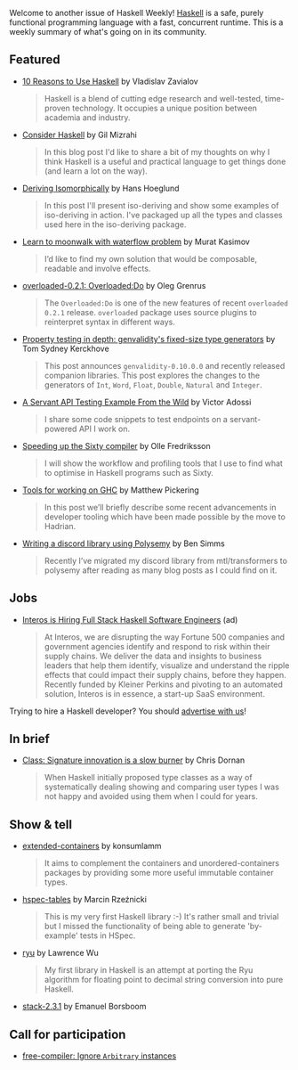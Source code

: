 Welcome to another issue of Haskell Weekly!
[Haskell](https://www.haskell.org) is a safe, purely functional programming language with a fast, concurrent runtime.
This is a weekly summary of what's going on in its community.

## Featured

- [10 Reasons to Use Haskell](https://serokell.io/blog/10-reasons-to-use-haskell) by Vladislav Zavialov
  > Haskell is a blend of cutting edge research and well-tested, time-proven technology. It occupies a unique position between academia and industry.

- [Consider Haskell](https://gilmi.me/blog/post/2020/04/28/consider-haskell) by Gil Mizrahi
  > In this blog post I'd like to share a bit of my thoughts on why I think Haskell is a useful and practical language to get things done (and learn a lot on the way).

- [Deriving Isomorphically](https://www.tweag.io/posts/2020-04-23-deriving-isomorphically.html) by Hans Hoeglund
  > In this post I'll present iso-deriving and show some examples of iso-deriving in action. I've packaged up all the types and classes used here in the iso-deriving package.

- [Learn to moonwalk with waterflow problem](https://iokasimov.github.io/posts/2020/04/waterflow) by Murat Kasimov
  > I’d like to find my own solution that would be composable, readable and involve effects.

- [overloaded-0.2.1: Overloaded:Do](https://oleg.fi/gists/posts/2020-04-27-overloaded-local-do.html) by Oleg Grenrus
  > The `Overloaded:Do` is one of the new features of recent `overloaded 0.2.1` release. `overloaded` package uses source plugins to reinterpret syntax in different ways.

- [Property testing in depth: genvalidity's fixed-size type generators](https://cs-syd.eu/posts/2020-04-28-genvalidity-improvements) by Tom Sydney Kerckhove
  > This post announces `genvalidity-0.10.0.0` and recently released companion libraries. This post explores the changes to the generators of `Int`, `Word`, `Float`, `Double`, `Natural` and `Integer`.

- [A Servant API Testing Example From the Wild](https://vadosware.io/post/a-servant-api-testing-example-from-the-wild/) by Victor Adossi
  > I share some code snippets to test endpoints on a servant-powered API I work on.

- [Speeding up the Sixty compiler](https://ollef.github.io/blog/posts/speeding-up-sixty.html) by Olle Fredriksson
  > I will show the workflow and profiling tools that I use to find what to optimise in Haskell programs such as Sixty.

- [Tools for working on GHC](https://mpickering.github.io/posts/2019-06-11-ghc-tools.html) by Matthew Pickering
  > In this post we’ll briefly describe some recent advancements in developer tooling which have been made possible by the move to Hadrian.

- [Writing a discord library using Polysemy](https://nitros12.github.io/writing-a-discord-library-using-polysemy/) by Ben Simms
  > Recently I’ve migrated my discord library from mtl/transformers to polysemy after reading as many blog posts as I could find on it.

## Jobs

- [Interos is Hiring Full Stack Haskell Software Engineers](https://www.interos.ai/vacancies/#haskell-software-engineer) (ad)
  > At Interos, we are disrupting the way Fortune 500 companies and government agencies identify and respond to risk within their supply chains. We deliver the data and insights to business leaders that help them identify, visualize and understand the ripple effects that could impact their supply chains, before they happen. Recently funded by Kleiner Perkins and pivoting to an automated solution, Interos is in essence, a start-up SaaS environment.

Trying to hire a Haskell developer?
You should [advertise with us](https://haskellweekly.news/advertising.html)!

## In brief

- [Class: Signature innovation is a slow burner](https://chrisdornan.com/posts/2020-04-23-class.html) by Chris Dornan
  > When Haskell initially proposed type classes as a way of systematically dealing showing and comparing user types I was not happy and avoided using them when I could for years.

## Show & tell

- [extended-containers](https://np.reddit.com/r/haskell/comments/g7d1p8/extendedcontainers_0100_more_container_types/) by konsumlamm
  > It aims to complement the containers and unordered-containers packages by providing some more useful immutable container types.

- [hspec-tables](https://np.reddit.com/r/haskell/comments/g99hoc/ann_hspectables_001_very_small_library_for/) by Marcin Rzeźnicki
  > This is my very first Haskell library :-) It's rather small and trivial but I missed the functionality of being able to generate 'by-example' tests in HSpec.

- [ryu](https://np.reddit.com/r/haskell/comments/g8oogu/fast_floating_point_to_decimal_strings/) by Lawrence Wu
  > My first library in Haskell is an attempt at porting the Ryu algorithm for floating point to decimal string conversion into pure Haskell.

- [stack-2.3.1](https://mail.haskell.org/pipermail/haskell-cafe/2020-April/132225.html) by Emanuel Borsboom

## Call for participation

-   [free-compiler: Ignore `Arbitrary` instances](https://github.com/FreeProving/free-compiler/issues/15)
